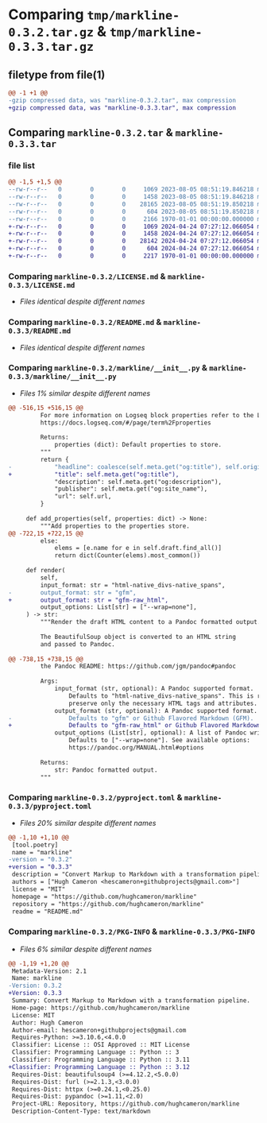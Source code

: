# Comparing `tmp/markline-0.3.2.tar.gz` & `tmp/markline-0.3.3.tar.gz`

## filetype from file(1)

```diff
@@ -1 +1 @@
-gzip compressed data, was "markline-0.3.2.tar", max compression
+gzip compressed data, was "markline-0.3.3.tar", max compression
```

## Comparing `markline-0.3.2.tar` & `markline-0.3.3.tar`

### file list

```diff
@@ -1,5 +1,5 @@
--rw-r--r--   0        0        0     1069 2023-08-05 08:51:19.846218 markline-0.3.2/LICENSE.md
--rw-r--r--   0        0        0     1458 2023-08-05 08:51:19.846218 markline-0.3.2/README.md
--rw-r--r--   0        0        0    28165 2023-08-05 08:51:19.850218 markline-0.3.2/markline/__init__.py
--rw-r--r--   0        0        0      604 2023-08-05 08:51:19.850218 markline-0.3.2/pyproject.toml
--rw-r--r--   0        0        0     2166 1970-01-01 00:00:00.000000 markline-0.3.2/PKG-INFO
+-rw-r--r--   0        0        0     1069 2024-04-24 07:27:12.066054 markline-0.3.3/LICENSE.md
+-rw-r--r--   0        0        0     1458 2024-04-24 07:27:12.066054 markline-0.3.3/README.md
+-rw-r--r--   0        0        0    28142 2024-04-24 07:27:12.066054 markline-0.3.3/markline/__init__.py
+-rw-r--r--   0        0        0      604 2024-04-24 07:27:12.066054 markline-0.3.3/pyproject.toml
+-rw-r--r--   0        0        0     2217 1970-01-01 00:00:00.000000 markline-0.3.3/PKG-INFO
```

### Comparing `markline-0.3.2/LICENSE.md` & `markline-0.3.3/LICENSE.md`

 * *Files identical despite different names*

### Comparing `markline-0.3.2/README.md` & `markline-0.3.3/README.md`

 * *Files identical despite different names*

### Comparing `markline-0.3.2/markline/__init__.py` & `markline-0.3.3/markline/__init__.py`

 * *Files 1% similar despite different names*

```diff
@@ -516,15 +516,15 @@
         For more information on Logseq block properties refer to the Logseq documentation.
         https://docs.logseq.com/#/page/term%2Fproperties
 
         Returns:
             properties (dict): Default properties to store.
         """
         return {
-            "headline": coalesce(self.meta.get("og:title"), self.original.title.string),
+            "title": self.meta.get("og:title"),
             "description": self.meta.get("og:description"),
             "publisher": self.meta.get("og:site_name"),
             "url": self.url,
         }
 
     def add_properties(self, properties: dict) -> None:
         """Add properties to the properties store.
@@ -722,15 +722,15 @@
         else:
             elems = [e.name for e in self.draft.find_all()]
             return dict(Counter(elems).most_common())
 
     def render(
         self,
         input_format: str = "html-native_divs-native_spans",
-        output_format: str = "gfm",
+        output_format: str = "gfm-raw_html",
         output_options: List[str] = ["--wrap=none"],
     ) -> str:
         """Render the draft HTML content to a Pandoc formatted output.
 
         The BeautifulSoup object is converted to an HTML string
         and passed to Pandoc.
 
@@ -738,15 +738,15 @@
         the Pandoc README: https://github.com/jgm/pandoc#pandoc
 
         Args:
             input_format (str, optional): A Pandoc supported format.
                 Defaults to "html-native_divs-native_spans". This is recommended to
                 preserve only the necessary HTML tags and attributes.
             output_format (str, optional): A Pandoc supported format.
-                Defaults to "gfm" or Github Flavored Markdown (GFM).
+                Defaults to "gfm-raw_html" or Github Flavored Markdown (GFM).
             output_options (List[str], optional): A list of Pandoc write options.
                 Defaults to ["--wrap=none"]. See available options:
                 https://pandoc.org/MANUAL.html#options
 
         Returns:
             str: Pandoc formatted output.
         """
```

### Comparing `markline-0.3.2/pyproject.toml` & `markline-0.3.3/pyproject.toml`

 * *Files 20% similar despite different names*

```diff
@@ -1,10 +1,10 @@
 [tool.poetry]
 name = "markline"
-version = "0.3.2"
+version = "0.3.3"
 description = "Convert Markup to Markdown with a transformation pipeline."
 authors = ["Hugh Cameron <hescameron+githubprojects@gmail.com>"]
 license = "MIT"
 homepage = "https://github.com/hughcameron/markline"
 repository = "https://github.com/hughcameron/markline"
 readme = "README.md"
```

### Comparing `markline-0.3.2/PKG-INFO` & `markline-0.3.3/PKG-INFO`

 * *Files 6% similar despite different names*

```diff
@@ -1,19 +1,20 @@
 Metadata-Version: 2.1
 Name: markline
-Version: 0.3.2
+Version: 0.3.3
 Summary: Convert Markup to Markdown with a transformation pipeline.
 Home-page: https://github.com/hughcameron/markline
 License: MIT
 Author: Hugh Cameron
 Author-email: hescameron+githubprojects@gmail.com
 Requires-Python: >=3.10.6,<4.0.0
 Classifier: License :: OSI Approved :: MIT License
 Classifier: Programming Language :: Python :: 3
 Classifier: Programming Language :: Python :: 3.11
+Classifier: Programming Language :: Python :: 3.12
 Requires-Dist: beautifulsoup4 (>=4.12.2,<5.0.0)
 Requires-Dist: furl (>=2.1.3,<3.0.0)
 Requires-Dist: httpx (>=0.24.1,<0.25.0)
 Requires-Dist: pypandoc (>=1.11,<2.0)
 Project-URL: Repository, https://github.com/hughcameron/markline
 Description-Content-Type: text/markdown
```

